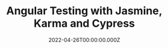---
title: Angular Testing with Jasmine, Karma and Cypress
link: https://javascript-conference.com/angular/angular-testing-made-easy-with-jasmine-karma-and-cypress/
date: 2022-04-26T00:00:00.000Z
image: speaking.jpg
event: International Javascript Conference London
tags: [Angular,Jasmine,Karma]
dataId: 072279e4c1444effa2a191ba4471953b
slides: https://speakerdeck.com/fabiangosebrink/angular-testing-with-jasmine-karma-and-cypress
category: talks
---